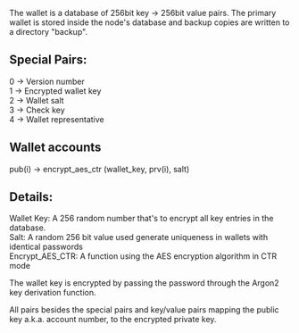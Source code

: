 The wallet is a database of 256bit key -> 256bit value pairs.  The primary wallet is stored inside the node's database and backup copies are written to a directory "backup".  
  
## Special Pairs:  
0 -> Version number  
1 -> Encrypted wallet key  
2 -> Wallet salt  
3 -> Check key  
4 -> Wallet representative
  
## Wallet accounts  
pub(i) -> encrypt_aes_ctr (wallet_key, prv(i), salt)
  
## Details:  
Wallet Key: A 256 random number that's to encrypt all key entries in the database.  
Salt: A random 256 bit value used generate uniqueness in wallets with identical passwords  
Encrypt_AES_CTR: A function using the AES encryption algorithm in CTR mode  

The wallet key is encrypted by passing the password through the Argon2 key derivation function.

All pairs besides the special pairs and key/value pairs mapping the public key a.k.a. account number, to the encrypted private key.